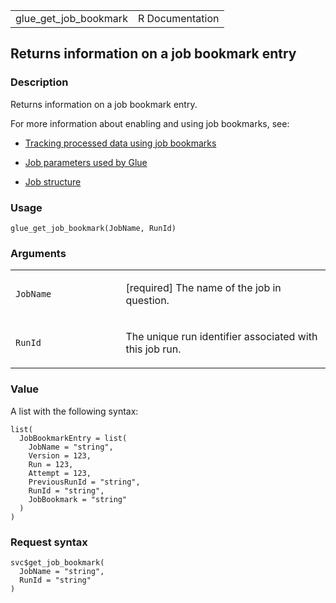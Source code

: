 <table style="width: 100%;">
<tbody>
<tr class="odd">
<td>glue_get_job_bookmark</td>
<td style="text-align: right;">R Documentation</td>
</tr>
</tbody>
</table>

## Returns information on a job bookmark entry

### Description

Returns information on a job bookmark entry.

For more information about enabling and using job bookmarks, see:

-   [Tracking processed data using job
    bookmarks](https://docs.aws.amazon.com/glue/latest/dg/monitor-continuations.html)

-   [Job parameters used by
    Glue](https://docs.aws.amazon.com/glue/latest/dg/aws-glue-programming-etl-glue-arguments.html)

-   [Job
    structure](https://docs.aws.amazon.com/glue/latest/dg/aws-glue-api-jobs-job.html#aws-glue-api-jobs-job-Job)

### Usage

    glue_get_job_bookmark(JobName, RunId)

### Arguments

<table>
<colgroup>
<col style="width: 35%" />
<col style="width: 65%" />
</colgroup>
<tbody>
<tr class="odd">
<td><code id="glue_get_job_bookmark_:_JobName">JobName</code></td>
<td><p>[required] The name of the job in question.</p></td>
</tr>
<tr class="even">
<td><code id="glue_get_job_bookmark_:_RunId">RunId</code></td>
<td><p>The unique run identifier associated with this job run.</p></td>
</tr>
</tbody>
</table>

### Value

A list with the following syntax:

    list(
      JobBookmarkEntry = list(
        JobName = "string",
        Version = 123,
        Run = 123,
        Attempt = 123,
        PreviousRunId = "string",
        RunId = "string",
        JobBookmark = "string"
      )
    )

### Request syntax

    svc$get_job_bookmark(
      JobName = "string",
      RunId = "string"
    )

